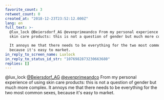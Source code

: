 ```yaml
---
favorite_count: 3
retweet_count: 0
created_at: "2018-12-23T23:52:12.000Z"
lang: en
full_text: >-
  @lux_lock @Beiersdorf_AG @evenprimeandco From my personal experience of using
  skin care products: this is not a question of gender but much more complex.

  It annoys me that there needs to be everything for the two most common sexes,
  because it's easy to market.
in_reply_to_screen_name: Luxlock
in_reply_to_status_id_str: "1076982873230663680"
replies: []
---
```


@lux_lock [@Beiersdorf_AG](https://twitter.com/Beiersdorf_AG)
[@evenprimeandco](https://twitter.com/evenprimeandco) From my personal
experience of using skin care products: this is not a question of gender but
much more complex. It annoys me that there needs to be everything for the two
most common sexes, because it's easy to market.
